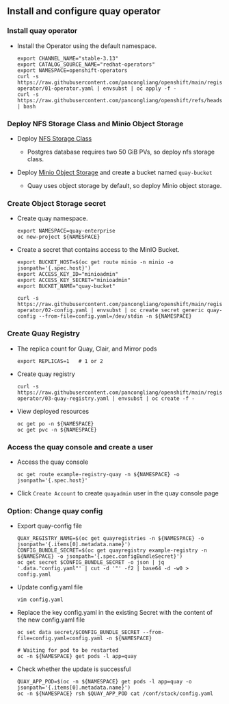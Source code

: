 ## Install and configure quay operator

### Install quay operator

* Install the Operator using the default namespace.
  ```
  export CHANNEL_NAME="stable-3.13"
  export CATALOG_SOURCE_NAME="redhat-operators"
  export NAMESPACE=openshift-operators
  curl -s https://raw.githubusercontent.com/pancongliang/openshift/main/registry/quay-operator/01-operator.yaml | envsubst | oc apply -f -
  curl -s https://raw.githubusercontent.com/pancongliang/openshift/refs/heads/main/operator/approve_ip.sh | bash
  ```

### Deploy NFS Storage Class and Minio Object Storage

* Deploy [NFS Storage Class](https://github.com/pancongliang/openshift/blob/main/storage/nfs-storageclass/readme.md)
  - Postgres database requires two 50 GiB PVs, so deploy nfs storage class.

* Deploy [Minio Object Storage](https://github.com/pancongliang/openshift/blob/main/storage/minio/readme.md#options-c-deploying-minio-with-nfs-storageclass-as-the-backend-storage) and create a bucket named `quay-bucket`
  - Quay uses object storage by default, so deploy Minio object storage.

### Create Object Storage secret

* Create quay namespace.
  ```
  export NAMESPACE=quay-enterprise
  oc new-project ${NAMESPACE}
  ```

* Create a secret that contains access to the MinIO Bucket.
  ```
  export BUCKET_HOST=$(oc get route minio -n minio -o jsonpath='{.spec.host}')
  export ACCESS_KEY_ID="minioadmin"
  export ACCESS_KEY_SECRET="minioadmin"
  export BUCKET_NAME="quay-bucket"

  curl -s https://raw.githubusercontent.com/pancongliang/openshift/main/registry/quay-operator/02-config.yaml | envsubst | oc create secret generic quay-config --from-file=config.yaml=/dev/stdin -n ${NAMESPACE}
  ```

### Create Quay Registry 

* The replica count for Quay, Clair, and Mirror pods
  ```
  export REPLICAS=1   # 1 or 2
  ```
* Create quay registry
  ```
  curl -s https://raw.githubusercontent.com/pancongliang/openshift/main/registry/quay-operator/03-quay-registry.yaml | envsubst | oc create -f -
  ```

* View deployed resources
  ```
  oc get po -n ${NAMESPACE}
  oc get pvc -n ${NAMESPACE}
  ```

### Access the quay console and create a user

* Access the quay console
  ```
  oc get route example-registry-quay -n ${NAMESPACE} -o jsonpath='{.spec.host}'
  ```

* Click `Create Account` to create `quayadmin` user in the quay console page


### Option: Change quay config

* Export quay-config file
  ```
  QUAY_REGISTRY_NAME=$(oc get quayregistries -n ${NAMESPACE} -o jsonpath='{.items[0].metadata.name}')
  CONFIG_BUNDLE_SECRET=$(oc get quayregistry example-registry -n ${NAMESPACE} -o jsonpath='{.spec.configBundleSecret}')
  oc get secret $CONFIG_BUNDLE_SECRET -o json | jq '.data."config.yaml"' | cut -d '"' -f2 | base64 -d -w0 > config.yaml
  ```
  
* Update config.yaml file
  ```
  vim config.yaml
  ```

* Replace the key config.yaml in the existing Secret with the content of the new config.yaml file
  ```
  oc set data secret/$CONFIG_BUNDLE_SECRET --from-file=config.yaml=config.yaml -n ${NAMESPACE}

  # Waiting for pod to be restarted
  oc -n ${NAMESPACE} get pods -l app=quay
  ```

* Check whether the update is successful
  ```
  QUAY_APP_POD=$(oc -n ${NAMESPACE} get pods -l app=quay -o jsonpath='{.items[0].metadata.name}')
  oc -n ${NAMESPACE} rsh $QUAY_APP_POD cat /conf/stack/config.yaml
  ```
